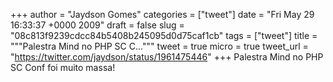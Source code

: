 
+++
author = "Jaydson Gomes"
categories = ["tweet"]
date = "Fri May 29 16:33:37 +0000 2009"
draft = false
slug = "08c813f9239cdcc84b5408b245095d0d75caf1cb"
tags = ["tweet"]
title = """Palestra Mind no PHP SC C..."""
tweet = true
micro = true
tweet_url = "https://twitter.com/jaydson/status/1961475446"
+++
Palestra Mind no PHP SC Conf foi muito massa!
